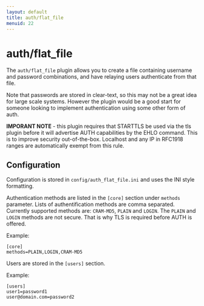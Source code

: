 ```yaml
---
layout: default
title: auth/flat_file
menuid: 22
---
```

auth/flat\_file
==============

The `auth/flat_file` plugin allows you to create a file containing username
and password combinations, and have relaying users authenticate from that
file.

Note that passwords are stored in clear-text, so this may not be a great idea
for large scale systems. However the plugin would be a good start for someone
looking to implement authentication using some other form of auth.

**IMPORANT NOTE** - this plugin requires that STARTTLS be used via the tls plugin 
before it will advertise AUTH capabilities by the EHLO command.  This is to 
improve security out-of-the-box.   Localhost and any IP in RFC1918 ranges 
are automatically exempt from this rule.

Configuration
-------------

Configuration is stored in `config/auth_flat_file.ini` and uses the INI
style formatting. 

Authentication methods are listed in the `[core]` section under `methods`
parameter. Lists of authentification methods are comma separated. Currently
supported methods are: `CRAM-MD5`, `PLAIN` and `LOGIN`. The `PLAIN` 
and `LOGIN` methods are not secure. That is why TLS is required before AUTH is
offered.

Example:

    [core]
    methods=PLAIN,LOGIN,CRAM-MD5


Users are stored in the `[users]` section.

Example:

    [users]
    user1=password1
    user@domain.com=password2

